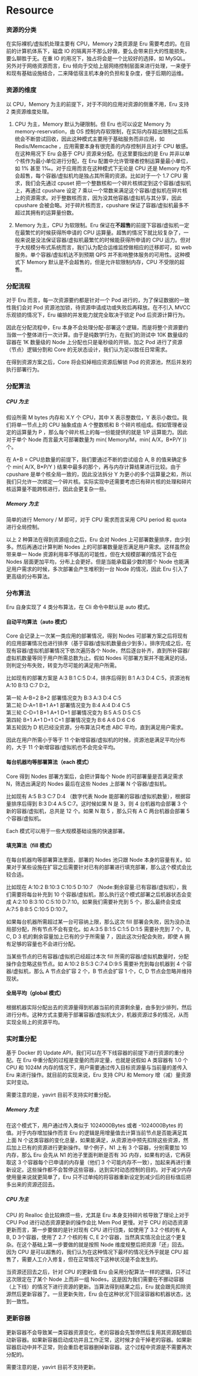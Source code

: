 # Resource

### 资源的分类

在实际裸机/虚拟机处理主要有 CPU，Memory 2类资源是 Eru 需要考虑的。在目前的计算机体系下，磁盘 IO 的隔离并不那么好做，要么会带来巨大的性能损失，要么聊胜于无。在重 IO 的用况下，独占将会是一个比较好的选择，如 MySQL。另外对于网络资源而言，Eru 倾向于交给上层网络控制层面来进行处理，一来便于和现有基础设施结合，二来降低宿主机本身的负担和复杂度，便于后期的运维。

### 资源的维度

以 CPU，Memory 为主的前提下，对于不同的应用对资源的侧重不用，Eru 支持 2 类资源维度处理。

1. CPU 为主，Memory 默认为硬限制。但 Eru 也可以设定 Memory 为 memory-reservation，由 OS 控制内存软限制，在实际内存超出限制之后系统会不断尝试回收，因此这种模式主要用于基础服务而非应用，如 Redis/Memcache ，应用需要本身有很完善的内存控制并且对于 CPU 敏感。在这种用况下 Eru 会基于 CPU 资源来分配。在这里要指出的是 Eru 并非以单个核作为最小单位进行分配，在 Eru 配置中允许管理者控制运算量最小单位，如 1% 甚至 1‰。对于应用而言在这种模式下无论是 CPU 还是 Memory 均不会超售，每个容器/虚拟机均是独占其所需的资源。比如对于一个 1.7 CPU 需求，我们会先通过 cpuset 把一个整数核和一个碎片核绑定到这个容器/虚拟机上，再通过 cpushare 设定 7 乘以一个常数来满足这个容器/虚拟机在碎片核上的资源需求。对于整数核而言，因为没其他容器/虚拟机与其分享，因此 cpushare 会被会略。对于碎片核而言，cpushare 保证了容器/虚拟机最多不超过其拥有的运算量份数。

2. Memory 为主，CPU 为软限制。Eru 保证在**不超售**的前提下容器/虚拟机一定在最繁忙的时候获得所申请的 CPU 运算量。超售的情况下就比较复杂了，一般来说是没法保证容器/虚拟机最繁忙的时候能获得所申请的 CPU 运力。但对于大规模分布式系统而言，我们认为配合运维监控做相应的迁移即可，如 web 服务。单个容器/虚拟机达不到预期 QPS 并不影响整体服务的可用性。这种模式下 Memory 默认是不会超售的，但是允许软限制内存，CPU 不受限的超售。

### 分配流程

对于 Eru 而言，每一次资源要约都是针对一个 Pod 进行的，为了保证数据的一致性我们会对 Pod 资源池加锁，待资源申请成功或失败后再释放。在不引入 MVCC 乐观锁的情况下，Eru 编排的并发能力就完全取决于锁定 Pod 后资源计算行为。

因此在分配流程中，Eru 本身不会处理分配-部署这个逻辑，而是将整个资源要约当做一个整体进行一次计算。由于是纯数学行为，在我们的测试中 10K 数量级的容器在 1K 数量级的 Node 上分配也只是毫秒级的开销，加之 Pod 进行了资源（节点）逻辑分割和 Core 的无状态设计，我们认为足以胜任日常需求。

在得到资源方案之后，Core 将会扣掉相应资源后解锁 Pod 的资源池，然后并发的执行部署行为。

### 分配算法

##### CPU 为主

假设所需 M bytes 内存和 X.Y 个 CPU，其中 X 表示整数位，Y 表示小数位。我们将单一节点上的 CPU 抽象成由 A 个整数核和 B 个碎片核组成。假如管理者设定的运算量为 P ，那么每个碎片核上的每一份能提供的就是 1/P 运算能力。因此对于单个 Node 而言最大可部署数量为 min( Memory/M，min( A/X，B*P/Y )) 个。

在 A+B = CPU总数量的前提下，我们要通过不断的尝试组合 A, B 的值来确定多个 min( A/X, B*P/Y ) 结果中最多的那个，再与内存计算结果进行比较。由于 cpushare 是单个核全局一致的，因此没法拆分 Y 为更小的多个运算量之和，所以我们只允许一次绑定一个碎片核。实际实现中还需要考虑已有碎片核的处理和碎片核运算量不能跨核进行，因此会更复杂一些。

##### Memory 为主

简单的进行 Memory / M 即可，对于 CPU 需求而言采用 CPU period 和 quota 进行全局控制。

以上 2 种算法在得到资源组合之后，Eru 会对 Nodes 上可部署数量排序，由少到多。然后再通过计算判断 Nodes 上的可部署数量是否满足用户需求。这样虽然会带来单一 Node 资源利用率不够高的可能性，但在大规模部署的情况下会在 Nodes 层面更加平均，分布上会更好。但是当能承载最少数的那个 Node 也能满足用户需求的时候，多次部署会产生堆积到一台 Node 的情况，因此 Eru 引入了更高级的分布算法。

### 分布算法

Eru 自身实现了 4 类分布算法，在 Cli 命令中默认是 auto 模式。

#### 自动平均算法（auto 模式）

Core 会记录上一次某一类应用的部署情况，得到 Nodes 可部署方案之后将现有的应用部署情况也进行排序（基于容器/虚拟机数量由少到多）。排序完成之后，在现有容器/虚拟机部署情况下依次遍历各个 Node，然后逐台补齐，直到所补容器/虚拟机数量等同于用户所需总数为止。假如 Nodes 可部署方案并不能满足的话，则判定分布失败，转变为尽可能的满足用户所需。

比如现有的部署方案是 A:3 B:1 C:5 D:4，排序后得到 B:1 A:3 D:4 C:5，资源池有 A:10 B:13 C:7 D:2。

第一轮 A-B=2 B+2 部署情况变为 B:3 A:3 D:4 C:5    
第二轮 D-A=1 B+1 A+1 部署情况变为 B:4 A:4 D:4 C:5    
第三轮 C-D=1 B+1 A+1 D+1 部署情况变为 B:5 A:5 D:5 C:5    
第四轮 B+1 A+1 D+1 C+1 部署情况变为 B:6 A:6 D:6 C:6    
第五轮因为 D 机已经没资源，分布算法只考虑 ABC 平均，直到满足用户需求。

因此在用户所需小于等于 11 个新增容器/虚拟机的时候，资源池是满足平均分布的，大于 11 个新增容器/虚拟机也不会完全平均。

#### 每台机器均等部署算法（each 模式）

Core 得到 Nodes 部署方案后，会把计算每个 Node 的可部署量是否满足需求 N，筛选出满足的 Nodes 最后在这些 Nodes 上部署 N 个容器/虚拟机。

比如现有 A:5 B:3 C:7 D:4 （数字代表 Node 能部署的容器/虚拟机数量），根据容量排序后得到 B:3 D:4 A:5 C:7。这时候如果 N 是 3，则 4 台机器均会部署 3 个新的容器/虚拟机，总共是 12 个。如果 N 取 5 ，那么只有 A C 两台机器会部署 5 个容器/虚拟机。

Each 模式可以用于一些大规模基础设施的快速部署。

#### 填充算法（fill 模式）

在每台机器均等部署算法里面，部署的 Nodes 池只跟 Node 本身的容量有关。如果对于某些设施在扩容之后需要针对已有的部署进行填充部署，那么这个模式会比较合适。

比如现在 A:10:2 B:10:3 C:10:5 D:10:7 （Node:剩余容量:已有容器/虚拟机），我们需要将每台补充到 10 个容器/虚拟机，那么执行这个模式部署之后机器状态会变成 A:2:10 B:3:10 C:5:10 D:7:10。如果我们需要补充到 5 个，那么最终会变成 A:7:5 B:8:5 C:10:5 D:10:7。

如果每台机器所需超过某一台可容纳上限，那么这次 fill 部署会失败，因为没办法局部分配，所有节点不会有变化。如 A:3:5 B:1:5 C:1:5 D:1:5 需要补充到 7 个，B, C, D 3 机的剩余容量加上已有的少于所需量 7 ，因此这次分配会失败，即使 A 拥有足够的容量也不会进行分配。

当某些节点的已有容器/虚拟机已经超过本次 fill 所需的容器/虚拟机数量时，分配操作会忽略这些节点。如 A:10:2 B:5:3 C:7:4 D:9:5 需要补充到每台机器到 4 个容器/虚拟机，那么 A 节点会扩容 2 个，B 节点会扩容 1 个，C, D 节点会忽略并维持现状。

#### 全局平均（global 模式）

根据机器实际分配出去的资源量得到机器当前的资源剩余量，由多到少排列，然后进行分布。这种方式主要用于部署容器/虚拟机太少，机器资源过多的情况，从而实现全局上的资源平均。

### 实时重分配

基于 Docker 的 Update API，我们可以在不下线容器的前提下进行资源的重分配。在 Eru 中重分配的过程是变量的而非定量，也就是说假如 A 类容器有 1.0 个 CPU 和 1024M 内存的情况下，用户需要通过传入目标资源量与当前量的差传入 Eru 来进行操作。就目前的实现来说，Eru 支持 CPU 和 Memory 增（减）量资源实时变动。

需要注意的是，yavirt 目前不支持实时重分配。

##### Memory 为主

在这个模式下，用户通过传入类似于 1024000Bytes 或者 -1024000Bytes 的值。对于内存增加操作而言 Eru 的逻辑是用增量值去计算当前节点是否能满足其上面 N 个这类容器的变化总量，如果能满足，从资源池中预先扣除这些资源，然后加上已有的资源进行更新操作。举个例子，N1 上有 3 个容器，分别需要加 1G 内存，那么 Eru 会先从 N1 的池子里面判断是否有 3G 内存，如果有的话，它再获取这 3 个容器每个已申请的内存量（他们 3 个可能内存不一致），加起来再进行重新设定。这些操作都不会暂停这些容器，达到实时动态控制的目的。对于减少内存使用量来说就更简单了，Eru 只不过单纯的将容器重新设定到减少后的目标值后把多出来的资源还回去。

##### CPU 为主

CPU 的 Realloc 会比较麻烦一些，尤其是 Eru 本身支持碎片核导致了理论上对于 CPU Pod 进行动态资源更新的操作会比 Mem Pod 更慢。对于 CPU 的动态资源更新而言，第一步要做的是针对现有 CPU 进行归类，如使用了 3.2 个核的有 A, B, D 3个容器，使用了 2.7 个核的有 C, E 2个容器，当然真实情况会比这个更复杂。在这个基础上第一步要做的就是按照 Node 维度规整后把资源「还」回去。因为 CPU 是可以超售的，我们认为在这种情况下最坏的情况无外乎就是 CPU 超售了，需要人工介入修复，但在正常情况下这种状况是不会发生的。

当资源还回去之后，针对 CPU 的更新值 Eru 会采用分配算法一样的逻辑，只不过这次限定在了某个 Node 上而非一组 Nodes，这是因为我们需要在不挪动容器（上下线）的情况下进行资源的更新。当算法得到结果之后，Eru 就会跟先扣除资源然后更新容器了。一旦更新失败，Eru 会在这种状况下回滚容器和机器状态，达到一致性。

### 更新容器

更新容器不会导致某一类容器资源变化，老的容器会先暂停然后复用其资源配额启动新容器。如果新容器启动成功并且工作正常，这时候才会干掉老的容器。如果新容器启动中并不正常，则会重启老容器删掉新容器。这个过程中资源是不需要再次分配的。

需要注意的是，yavirt 目前不支持更新。